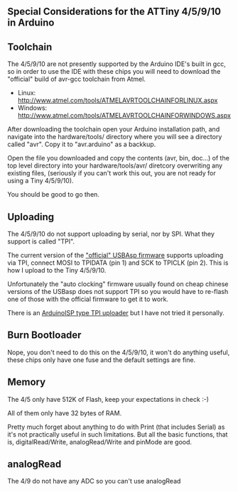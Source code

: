 Special Considerations for the ATTiny 4/5/9/10 in Arduino
-------------------------------------------------------------------------------

## Toolchain

The 4/5/9/10 are not presently supported by the Arduino IDE's built in gcc, 
so in order to use the IDE with these chips you will need to download
the "official" build of avr-gcc toolchain from Atmel.

  * Linux: http://www.atmel.com/tools/ATMELAVRTOOLCHAINFORLINUX.aspx
  * Windows: http://www.atmel.com/tools/ATMELAVRTOOLCHAINFORWINDOWS.aspx


After downloading the toolchain open your Arduino installation path, and navigate into the hardware/tools/ directory where you will see a directory called "avr".  Copy it to "avr.arduino" as a backkup.

Open the file you downloaded and copy the contents  (avr, bin, doc...) of the top level directory into your hardware/tools/avr/ diretcory overwriting any existing files, (seriously if you can't work this out, you are not ready for using a Tiny 4/5/9/10).

You should be good to go then.

## Uploading

The 4/5/9/10 do not support uploading by serial, nor by SPI.  What they support is called "TPI".

The current version of the ["official" USBAsp firmware](http://www.fischl.de/usbasp/) supports uploading via TPI, connect MOSI to TPIDATA (pin 1) and SCK to TPICLK (pin 2).  This is how I upload to the Tiny 4/5/9/10.

Unfortunately the "auto clocking" firmware usually found on cheap chinese versions of the USBasp does not support TPI so you would have to re-flash one of those with the official firmware to get it to work.

There is an [ArduinoISP type TPI uploader](http://junkplusarduino.blogspot.co.nz/p/attiny10-resources.html) but I have not tried it personally.

## Burn Bootloader

Nope, you don't need to do this on the 4/5/9/10, it won't do anything useful, these chips only have one fuse and the default settings are fine.

## Memory

The 4/5 only have 512K of Flash, keep your expectations in check :-)

All of them only have 32 bytes of RAM.

Pretty much forget about anything to do with Print (that includes Serial) as it's not practically useful in such limitations.  But all the basic functions, that is, digitalRead/Write, analogRead/Write and pinMode are good.

## analogRead

The 4/9 do not have any ADC so you can't use analogRead
